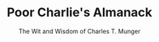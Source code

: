 ---
title: "Poor Charlie's Almanack"
subtitle: "The Wit and Wisdom of Charles T. Munger"
bookCover: "/assets/book-covers/charlies-almanack.jpeg"
slug: "charlies-almanack"
bookAuthor: "Charlie Munger"
rating: 6
done: false
tags: []
summary: false
detailedNotes: false
amazonLink: ""

---